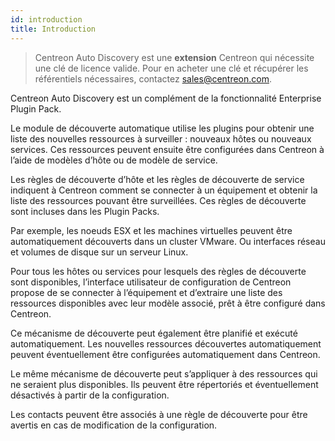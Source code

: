 ```yaml
---
id: introduction
title: Introduction
---
```


> Centreon Auto Discovery est une **extension** Centreon qui nécessite une clé
> de licence valide. Pour en acheter une clé et récupérer les référentiels
> nécessaires, contactez <sales@centreon.com>.

Centreon Auto Discovery est un complément de la fonctionnalité Enterprise Plugin
Pack.

Le module de découverte automatique utilise les plugins pour obtenir une liste
des nouvelles ressources à surveiller : nouveaux hôtes ou nouveaux services. Ces
ressources peuvent ensuite être configurées dans Centreon à l’aide de modèles
d’hôte ou de modèle de service.

Les règles de découverte d’hôte et les règles de découverte de service indiquent
à Centreon comment se connecter à un équipement et obtenir la liste des
ressources pouvant être surveillées. Ces règles de découverte sont incluses dans
les Plugin Packs.

Par exemple, les noeuds ESX et les machines virtuelles peuvent être
automatiquement découverts dans un cluster VMware. Ou interfaces réseau et
volumes de disque sur un serveur Linux.

Pour tous les hôtes ou services pour lesquels des règles de découverte sont
disponibles, l’interface utilisateur de configuration de Centreon propose de se
connecter à l’équipement et d’extraire une liste des ressources disponibles avec
leur modèle associé, prêt à être configuré dans Centreon.

Ce mécanisme de découverte peut également être planifié et exécuté
automatiquement. Les nouvelles ressources découvertes automatiquement peuvent
éventuellement être configurées automatiquement dans Centreon.

Le même mécanisme de découverte peut s’appliquer à des ressources qui ne
seraient plus disponibles. Ils peuvent être répertoriés et éventuellement
désactivés à partir de la configuration.

Les contacts peuvent être associés à une règle de découverte pour être avertis
en cas de modification de la configuration.
